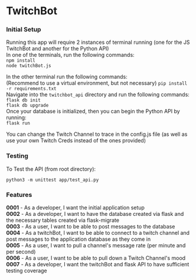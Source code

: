 # TwitchBot
### Initial Setup
Running this app will require 2 instances of terminal running (one for the JS TwitchBot and another for the Python API) \
In one of the terminals, run the following commands: \
`npm install` \
`node twitchBot.js`

In the other terminal run the following commands: \
(Recommend to use a virtual environment, but not necessary)
`pip install -r requirements.txt` \
Navigate into the `twitchbot_api` directory and run the following commands: \
`flask db init` \
`flask db upgrade` \
Once your database is initialized, then you can begin the Python API by running: \
`flask run`

You can change the Twitch Channel to trace in the config.js file (as well as use your own Twitch Creds instead of the ones provided)

### Testing
To Test the API (from root directory):

`python3 -m unittest app/test_api.py`

### Features
__0001__ - As a developer, I want the initial application setup \
__0002__ - As a developer, I want to have the database created via flask and the necessary tables created via flask-migrate \
__0003__ - As a user, I want to be able to post messages to the database \
__0004__ - As a twitchBot, I want to be able to connect to a twitch channel and post messages to the application database as they come in \
__0005__ - As a user, I want to pull a channel's message rate (per minute and per second) \
__0006__ - As a user, I want to be able to pull down a Twitch Channel's mood \
__0007__ - As a developer, I want the twitchBot and flask API to have sufficient testing coverage